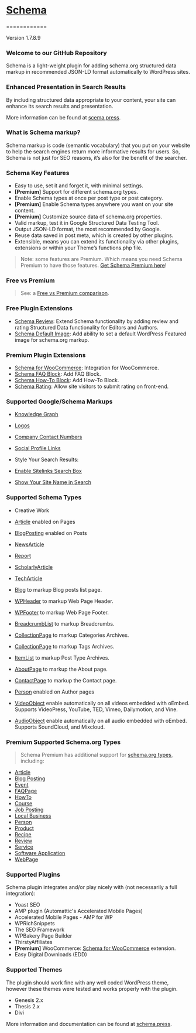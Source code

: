 # [Schema](http://schema.press) #
============

Version 1.7.8.9

### Welcome to our GitHub Repository

Schema is a light-weight plugin for adding schema.org structured data markup in recommended JSON-LD format automatically to WordPress sites.

### Enhanced Presentation in Search Results

By including structured data appropriate to your content, your site can enhance its search results and presentation.

More information can be found at [scema.press](https://schema.press/).

### What is Schema markup?

Schema markup is code (semantic vocabulary) that you put on your website to help the search engines return more informative results for users. So, Schema is not just for SEO reasons, it’s also for the benefit of the searcher. 

### Schema Key Features

* Easy to use, set it and forget it, with minimal settings.
* **[Premium]** Support for different schema.org types. 
* Enable Schema types at once per post type or post category.
* **[Premium]** Enable Schema types anywhere you want on your site content.
* **[Premium]** Customize source data of schema.org properties.
* Valid markup, test it in Google Structured Data Testing Tool.
* Output JSON-LD format, the most recommended by Google.
* Reuse data saved in post meta, which is created by other plugins.
* Extensible, means you can extend its functionality via other plugins, extensions or within your Theme’s functions.php file.

> Note: some features are Premium. Which means you need Schema Premium to have those features. [Get Schema Premium here](https://schema.press/pricing/)!

### Free vs Premium

> See: a [Free vs Premium comparison](https://schema.press/vs/).

### Free Plugin Extensions

* [Schema Review](https://wordpress.org/plugins/schema-review/): Extend Schema functionality by adding review and rating Structured Data functionality for Editors and Authors.
* [Schema Default Image](https://wordpress.org/plugins/schema-default-image/): Add ability to set a default WordPress Featured image for schema.org markup.

### Premium Plugin Extensions

* [Schema for WooCommerce](https://schema.press/downloads/schema-woocommerce/): Integration for WooCommerce.
* [Schema FAQ Block](https://schema.press/downloads/schema-faq-block/): Add FAQ Block.
* [Schema How-To Block](https://schema.press/downloads/schema-howto-block/): Add How-To Block.
* [Schema Rating](https://schema.press/downloads/schema-rating/): Allow site visitors to submit rating on front-end.

### Supported Google/Schema Markups

* [Knowledge Graph](https://developers.google.com/structured-data/customize/overview)
 * [Logos](https://developers.google.com/structured-data/customize/logos)
 * [Company Contact Numbers](https://developers.google.com/structured-data/customize/contact-points)
 * [Social Profile Links](https://developers.google.com/structured-data/customize/social-profiles)

* Style Your Search Results:
 * [Enable Sitelinks Search Box](https://developers.google.com/structured-data/customize/logos)
 * [Show Your Site Name in Search](https://developers.google.com/structured-data/site-name)

### Supported Schema Types
 
* Creative Work
 * [Article](https://schema.org/Article) enabled on Pages
  * [BlogPosting](https://schema.org/BlogPosting) enabled on Posts
  * [NewsArticle](https://schema.org/NewsArticle)
  * [Report](https://schema.org/Report)
  * [ScholarlyArticle](https://schema.org/ScholarlyArticle)
  * [TechArticle](https://schema.org/TechArticle)

* [Blog](https://schema.org/Blog) to markup Blog posts list page.
* [WPHeader](https://schema.org/WPHeader) to markup Web Page Header.
* [WPFooter](https://schema.org/WPFooter) to markup Web Page Footer.
* [BreadcrumbList](https://schema.org/BreadcrumbList) to markup Breadcrumbs.
* [CollectionPage](https://schema.org/CollectionPage) to markup Categories Archives.
* [CollectionPage](https://schema.org/CollectionPage) to markup Tags Archives.
* [ItemList](https://schema.org/ItemList) to markup Post Type Archives.
* [AboutPage](https://schema.org/AboutPage) to markup the About page.
* [ContactPage](https://schema.org/ContactPage) to markup the Contact page.
* [Person](https://schema.org/Person) enabled on Author pages
* [VideoObject](https://schema.org/VideoObject) enable automatically on all videos embedded with oEmbed. Supports VideoPress, YouTube, TED, Vimeo, Dailymotion, and Vine.
* [AudioObject](https://schema.org/AudioObject) enable automatically on all audio embedded with oEmbed. Supports SoundCloud, and Mixcloud.

### Premium Supported Schema.org Types

> Schema Premium has additional support for [schema.org types](https://schema.press/docs-premium/supported-types/), including:

* [Article](https://schema.press/docs-premium/add-schema-article/s)
* [Blog Posting](https://schema.press/docs-premium/add-schema-org-markup-blogposting/)
* [Event](https://schema.press/docs-premium/add-schema-org-event/)
* [FAQPage](https://schema.press/docs-premium/add-schema-org-faq-page/)
* [HowTo](https://schema.press/docs-premium/add-schema-org-howto/)
* [Course](https://schema.press/docs-premium/add-schema-org-course/)
* [Job Posting](https://schema.org/JobPosting)
* [Local Business](https://schema.press/docs-premium/add-schema-localbusiness/)
* [Person](https://schema.org/Person)
* [Product](https://schema.press/docs-premium/add-schema-product/)
* [Recipe](https://schema.press/docs-premium/add-schema-org-recipe/)
* [Review](https://schema.press/docs-premium/add-schema-org-markup-for-review/)
* [Service](https://schema.press/docs-premium/add-schema-service/)
* [Software Application](https://schema.press/docs-premium/add-schema-org-markup-for-software-application/)
* [WebPage](https://schema.press/version-110-support-medical-web-page/)

### Supported Plugins

Schema plugin integrates and/or play nicely with (not necessarily a full integration):

 * Yoast SEO
 * AMP plugin (Automattic's Accelerated Mobile Pages)
 * Accelerated Mobile Pages - AMP for WP
 * WPRichSnippets
 * The SEO Framework
 * WPBakery Page Builder
 * ThirstyAffiliates
 * **[Premium]** WooCommerce: [Schema for WooCommerce](https://schema.press/downloads/schema-woocommerce/) extension.
 * Easy Digital Downloads (EDD)

### Supported Themes

The plugin should work fine with any well coded WordPress theme, however these themes were tested and works properly with the plugin.

 * Genesis 2.x 
 * Thesis 2.x
 * Divi

More information and documentation can be found at [schema.press](https://schema.press/).
